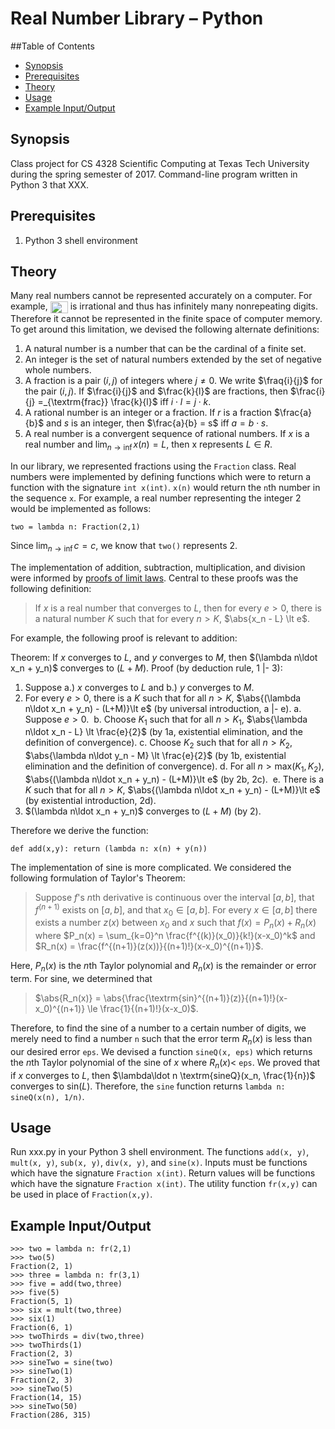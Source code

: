 Real Number Library – Python
===

##Table of Contents

- [Synopsis](#synopsis)
- [Prerequisites](#prerequisites)
- [Theory](#theory)
- [Usage](#usage)
- [Example Input/Output](#example-input-output)

Synopsis
---

Class project for CS 4328 Scientific Computing at Texas Tech University during the spring semester of 2017. Command-line program written in Python 3 that XXX. 

Prerequisites 
---

1. Python 3 shell environment

Theory
---

Many real numbers cannot be represented accurately on a computer. For example, <img src="http://www.sciweavers.org/tex2img.php?eq=%24%5Csqrt%7B2%7D%24&bc=White&fc=Black&im=jpg&fs=12&ff=arev&edit=0" align="center" border="0" alt="$\sqrt{2}$" width="28" height="19" /> is irrational and thus has infinitely many nonrepeating digits. Therefore it cannot be represented in the finite space of computer memory. To get around this limitation, we devised the following alternate definitions:

1.  A natural number is a number that can be the cardinal of a finite set.
2.  An integer is the set of natural numbers extended by the set of negative whole numbers.
3.  A fraction is a pair $(i,j)$ of integers where $j\neq 0$. We write $\fraq{i}{j}$ for the pair $(i,j)$. If $\frac{i}{j}$ and $\frac{k}{l}$ are fractions, then $\frac{i}{j} =_{\textrm{frac}} \frac{k}{l}$ iff $i\cdot l = j\cdot k$.
4.  A rational number is an integer or a fraction. If $r$ is a fraction $\frac{a}{b}$ and $s$ is an integer, then $\frac{a}{b} = s$ iff $a = b\cdot s$.
5.  A real number is a convergent sequence of rational numbers. If $x$ is a real number and $\lim_{n\rightarrow \inf}x(n) = L$, then x represents $L \in R$.

In our library, we represented fractions using the `Fraction` class. Real numbers were implemented by defining functions which were to return a function with the signature `int x(int)`. `x(n)` would return the `n`th number in the sequence `x`. For example, a real number representing the integer 2 would be implemented as follows:

```
two = lambda n: Fraction(2,1)
```

Since $\lim_{n\rightarrow \inf}c = c$, we know that `two()` represents 2.

The implementation of addition, subtraction, multiplication, and division were informed by [proofs of limit laws](). Central to these proofs was the following definition:

> If $x$ is a real number that converges to $L$, then for every $e\gt 0$, there is a natural number $K$ such that for every $n\gt K$, $\abs{x_n - L} \lt e$.

For example, the following proof is relevant to addition:

Theorem: If $x$ converges to $L$, and $y$ converges to $M$, then $(\lambda n\ldot x_n + y_n)$ converges to $(L+M)$.
Proof (by deduction rule, 1 |- 3):
1.  Suppose a.) $x$ converges to $L$ and b.) $y$ converges to $M$.
2.  For every $e\gt 0$, there is a $K$ such that for all $n\gt K$, $\abs{(\lambda n\ldot x_n + y_n) - (L+M)}\lt e$ (by universal introduction, a |- e).
  a.  Suppose $e>0$.
  b.  Choose $K_1$ such that for all $n\gt K_1$, $\abs{\lambda n\ldot x_n - L} \lt \frac{e}{2}$ (by 1a, existential elimination, and the definition of convergence).
  c.  Choose $K_2$ such that for all $n\gt K_2$, $\abs{\lambda n\ldot y_n - M} \lt \frac{e}{2}$ (by 1b, existential elimination and the definition of convergence).
  d.  For all $n\gt \textrm{max}(K_1,K_2)$, $\abs{(\lambda n\ldot x_n + y_n) - (L+M)}\lt e$ (by 2b, 2c).
  e.  There is a $K$ such that for all $n\gt K$, $\abs{(\lambda n\ldot x_n + y_n) - (L+M)}\lt e$ (by existential introduction, 2d).
3.  $(\lambda n\ldot x_n + y_n)$ converges to $(L+M)$ (by 2).

Therefore we derive the function:

```
def add(x,y): return (lambda n: x(n) + y(n))
```

The implementation of sine is more complicated. We considered the following formulation of Taylor's Theorem:

> Suppose $f$'s $n$th derivative is continuous over the interval $[a,b]$, that $f^{(n+1)}$ exists on $[a,b]$, and that $x_0 \in [a,b]$. For every $x\in [a,b]$ there exists a number $z(x)$ between $x_0$ and $x$ such that 
> $f(x) = P_n(x) + R_n(x)$
> where $P_n(x) = \sum_{k=0}^n \frac{f^{(k)}(x_0)}{k!}(x-x_0)^k$ and $R_n(x) = \frac{f^{(n+1)}(z(x))}{(n+1)!}(x-x_0)^{(n+1)}$.

Here, $P_n(x)$ is the $n$th Taylor polynomial and $R_n(x)$ is the remainder or error term. For sine, we determined that

> $\abs{R_n(x)} = \abs{\frac{\textrm{sin}^{(n+1)}(z)}{(n+1)!}(x-x_0)^{(n+1)} \le \frac{1}{(n+1)!}(x-x_0)$.

Therefore, to find the sine of a number to a certain number of digits, we merely need to find a number `n` such that the error term $R_n(x)$ is less than our desired error `eps`. We devised a function `sineQ(x, eps)` which returns the $n$th Taylor polynomial of the sine of $x$ where $R_n(x)\lt$ `eps`. We proved that if $x$ converges to $L$, then $\lambda\ldot n \textrm{sineQ}(x_n, \frac{1}{n})$ converges to $\textrm{sin}(L)$. Therefore, the `sine` function returns `lambda n: sineQ(x(n), 1/n)`.

Usage
---

Run xxx.py in your Python 3 shell environment. The functions `add(x, y)`, `mult(x, y)`, `sub(x, y)`, `div(x, y)`, and `sine(x)`. Inputs must be functions which have the signature `Fraction x(int)`. Return values will be functions which have the signature `Fraction x(int)`. The utility function `fr(x,y)` can be used in place of `Fraction(x,y)`.

Example Input/Output
---

```
>>> two = lambda n: fr(2,1)
>>> two(5)
Fraction(2, 1)
>>> three = lambda n: fr(3,1)
>>> five = add(two,three)
>>> five(5)
Fraction(5, 1)
>>> six = mult(two,three)
>>> six(1)
Fraction(6, 1)
>>> twoThirds = div(two,three)
>>> twoThirds(1)
Fraction(2, 3)
>>> sineTwo = sine(two)
>>> sineTwo(1)
Fraction(2, 3)
>>> sineTwo(5)
Fraction(14, 15)
>>> sineTwo(50)
Fraction(286, 315)
```
